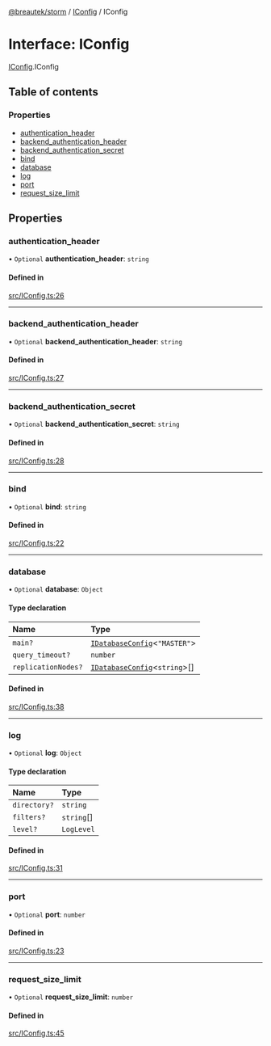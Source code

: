 [@breautek/storm](../README.md) / [IConfig](../modules/IConfig.md) / IConfig

# Interface: IConfig

[IConfig](../modules/IConfig.md).IConfig

## Table of contents

### Properties

- [authentication\_header](IConfig.IConfig-1.md#authentication_header)
- [backend\_authentication\_header](IConfig.IConfig-1.md#backend_authentication_header)
- [backend\_authentication\_secret](IConfig.IConfig-1.md#backend_authentication_secret)
- [bind](IConfig.IConfig-1.md#bind)
- [database](IConfig.IConfig-1.md#database)
- [log](IConfig.IConfig-1.md#log)
- [port](IConfig.IConfig-1.md#port)
- [request\_size\_limit](IConfig.IConfig-1.md#request_size_limit)

## Properties

### authentication\_header

• `Optional` **authentication\_header**: `string`

#### Defined in

[src/IConfig.ts:26](https://github.com/breautek/storm/blob/012dd73/src/IConfig.ts#L26)

___

### backend\_authentication\_header

• `Optional` **backend\_authentication\_header**: `string`

#### Defined in

[src/IConfig.ts:27](https://github.com/breautek/storm/blob/012dd73/src/IConfig.ts#L27)

___

### backend\_authentication\_secret

• `Optional` **backend\_authentication\_secret**: `string`

#### Defined in

[src/IConfig.ts:28](https://github.com/breautek/storm/blob/012dd73/src/IConfig.ts#L28)

___

### bind

• `Optional` **bind**: `string`

#### Defined in

[src/IConfig.ts:22](https://github.com/breautek/storm/blob/012dd73/src/IConfig.ts#L22)

___

### database

• `Optional` **database**: `Object`

#### Type declaration

| Name | Type |
| :------ | :------ |
| `main?` | [`IDatabaseConfig`](IDatabaseConfig.IDatabaseConfig-1.md)<``"MASTER"``\> |
| `query_timeout?` | `number` |
| `replicationNodes?` | [`IDatabaseConfig`](IDatabaseConfig.IDatabaseConfig-1.md)<`string`\>[] |

#### Defined in

[src/IConfig.ts:38](https://github.com/breautek/storm/blob/012dd73/src/IConfig.ts#L38)

___

### log

• `Optional` **log**: `Object`

#### Type declaration

| Name | Type |
| :------ | :------ |
| `directory?` | `string` |
| `filters?` | `string`[] |
| `level?` | `LogLevel` |

#### Defined in

[src/IConfig.ts:31](https://github.com/breautek/storm/blob/012dd73/src/IConfig.ts#L31)

___

### port

• `Optional` **port**: `number`

#### Defined in

[src/IConfig.ts:23](https://github.com/breautek/storm/blob/012dd73/src/IConfig.ts#L23)

___

### request\_size\_limit

• `Optional` **request\_size\_limit**: `number`

#### Defined in

[src/IConfig.ts:45](https://github.com/breautek/storm/blob/012dd73/src/IConfig.ts#L45)
